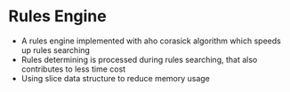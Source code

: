 # Rules Engine
- A rules engine implemented with aho corasick algorithm which speeds up rules searching
- Rules determining is processed during rules searching, that also contributes to less time cost
- Using slice data structure to reduce memory usage
